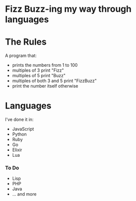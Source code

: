 # Fizz Buzz-ing my way through languages

# The Rules

A program that:

- prints the numbers from 1 to 100
- multiples of 3 print "Fizz"
- multiples of 5 print "Buzz"
- multiples of both 3 and 5 print "FizzBuzz"
- print the number itself otherwise

# Languages

I've done it in:

- JavaScript
- Python
- Ruby
- Go
- Elixir
- Lua

### To Do

- Lisp
- PHP
- Java
- ... and more
